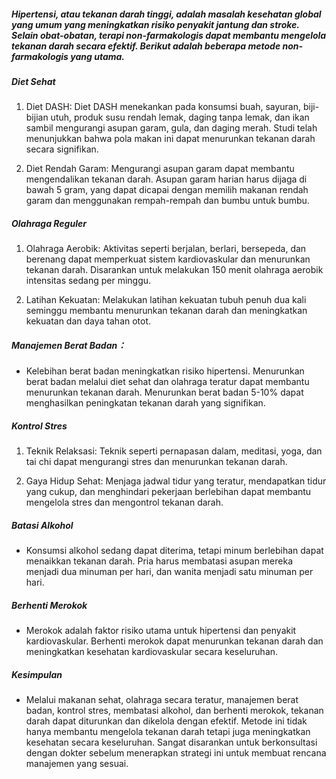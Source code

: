##### Hipertensi, atau tekanan darah tinggi, adalah masalah kesehatan global yang umum yang meningkatkan risiko penyakit jantung dan stroke. Selain obat-obatan, terapi non-farmakologis dapat membantu mengelola tekanan darah secara efektif. Berikut adalah beberapa metode non-farmakologis yang utama.

##### Diet Sehat
1. Diet DASH: Diet DASH menekankan pada konsumsi buah, sayuran, biji-bijian utuh, produk susu rendah lemak, daging tanpa lemak, dan ikan sambil mengurangi asupan garam, gula, dan daging merah. Studi telah menunjukkan bahwa pola makan ini dapat menurunkan tekanan darah secara signifikan.

2. Diet Rendah Garam: Mengurangi asupan garam dapat membantu mengendalikan tekanan darah. Asupan garam harian harus dijaga di bawah 5 gram, yang dapat dicapai dengan memilih makanan rendah garam dan menggunakan rempah-rempah dan bumbu untuk bumbu.

##### Olahraga Reguler
1. Olahraga Aerobik: Aktivitas seperti berjalan, berlari, bersepeda, dan berenang dapat memperkuat sistem kardiovaskular dan menurunkan tekanan darah. Disarankan untuk melakukan 150 menit olahraga aerobik intensitas sedang per minggu.

2. Latihan Kekuatan: Melakukan latihan kekuatan tubuh penuh dua kali seminggu membantu menurunkan tekanan darah dan meningkatkan kekuatan dan daya tahan otot.

##### Manajemen Berat Badan：
* Kelebihan berat badan meningkatkan risiko hipertensi. Menurunkan berat badan melalui diet sehat dan olahraga teratur dapat membantu menurunkan tekanan darah. Menurunkan berat badan 5-10% dapat menghasilkan peningkatan tekanan darah yang signifikan.

##### Kontrol Stres
1. Teknik Relaksasi: Teknik seperti pernapasan dalam, meditasi, yoga, dan tai chi dapat mengurangi stres dan menurunkan tekanan darah.

2. Gaya Hidup Sehat: Menjaga jadwal tidur yang teratur, mendapatkan tidur yang cukup, dan menghindari pekerjaan berlebihan dapat membantu mengelola stres dan mengontrol tekanan darah.

##### Batasi Alkohol
* Konsumsi alkohol sedang dapat diterima, tetapi minum berlebihan dapat menaikkan tekanan darah. Pria harus membatasi asupan mereka menjadi dua minuman per hari, dan wanita menjadi satu minuman per hari.

##### Berhenti Merokok
* Merokok adalah faktor risiko utama untuk hipertensi dan penyakit kardiovaskular. Berhenti merokok dapat menurunkan tekanan darah dan meningkatkan kesehatan kardiovaskular secara keseluruhan.

##### Kesimpulan
* Melalui makanan sehat, olahraga secara teratur, manajemen berat badan, kontrol stres, membatasi alkohol, dan berhenti merokok, tekanan darah dapat diturunkan dan dikelola dengan efektif. Metode ini tidak hanya membantu mengelola tekanan darah tetapi juga meningkatkan kesehatan secara keseluruhan. Sangat disarankan untuk berkonsultasi dengan dokter sebelum menerapkan strategi ini untuk membuat rencana manajemen yang sesuai.